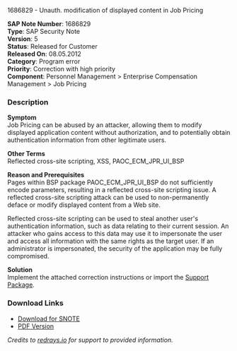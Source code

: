 1686829 - Unauth. modification of displayed content in Job Pricing

**SAP Note Number**: 1686829  
**Type**: SAP Security Note  
**Version**: 5  
**Status**: Released for Customer  
**Released On**: 08.05.2012  
**Category**: Program error  
**Priority**: Correction with high priority  
**Component**: Personnel Management > Enterprise Compensation Management > Job Pricing  

### Description

**Symptom**  
Job Pricing can be abused by an attacker, allowing them to modify displayed application content without authorization, and to potentially obtain authentication information from other legitimate users.

**Other Terms**  
Reflected cross-site scripting, XSS, PAOC_ECM_JPR_UI_BSP

**Reason and Prerequisites**  
Pages within BSP package PAOC_ECM_JPR_UI_BSP do not sufficiently encode parameters, resulting in a reflected cross-site scripting issue. A reflected cross-site scripting attack can be used to non-permanently deface or modify displayed content from a Web site.

Reflected cross-site scripting can be used to steal another user's authentication information, such as data relating to their current session. An attacker who gains access to this data may use it to impersonate the user and access all information with the same rights as the target user. If an administrator is impersonated, the security of the application may be fully compromised.

**Solution**  
Implement the attached correction instructions or import the [Support Package](https://me.sap.com/corrins/0001686829/5370).

### Download Links
- [Download for SNOTE](https://notesdownloads.sap.com/note/0040000010020352017)
- [PDF Version](https://userapps.support.sap.com/sap/support/sfm/notes/print/0001686829?language=en-US&token=B7A0C5251F450FAA459B73783F364AC3)

*Credits to [redrays.io](https://redrays.io) for support to provided information.*